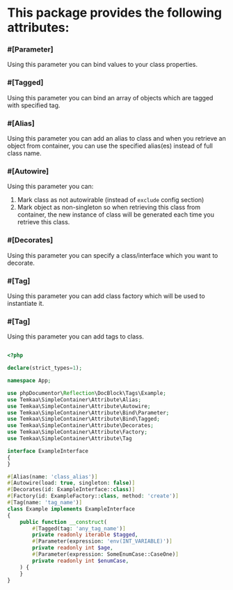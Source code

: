 # This package provides the following attributes:

### \#[Parameter]
Using this parameter you can bind values to your class properties.

### \#[Tagged]
Using this parameter you can bind an array of objects which are tagged with specified tag.

### \#[Alias]
Using this parameter you can add an alias to class and when you retrieve an object from container, you can use the 
specified alias(es) instead of full class name.

### \#[Autowire]
Using this parameter you can:
1. Mark class as not autowirable (instead of `exclude` config section)
2. Mark object as non-singleton so when retrieving this class from container, the new instance of class will be generated
each time you retrieve this class.

### \#[Decorates]
Using this parameter you can specify a class/interface which you want to decorate.

### \#[Tag]
Using this parameter you can add class factory which will be used to instantiate it.

### \#[Tag]
Using this parameter you can add tags to class.

```php

<?php

declare(strict_types=1);

namespace App;

use phpDocumentor\Reflection\DocBlock\Tags\Example;
use Temkaa\SimpleContainer\Attribute\Alias;
use Temkaa\SimpleContainer\Attribute\Autowire;
use Temkaa\SimpleContainer\Attribute\Bind\Parameter;
use Temkaa\SimpleContainer\Attribute\Bind\Tagged;
use Temkaa\SimpleContainer\Attribute\Decorates;
use Temkaa\SimpleContainer\Attribute\Factory;
use Temkaa\SimpleContainer\Attribute\Tag

interface ExampleInterface
{
}

#[Alias(name: 'class_alias')]
#[Autowire(load: true, singleton: false)]
#[Decorates(id: ExampleInterface::class)]
#[Factory(id: ExampleFactory::class, method: 'create')]
#[Tag(name: 'tag_name')]
class Example implements ExampleInterface
{
    public function __construct(
        #[Tagged(tag: 'any_tag_name')]
        private readonly iterable $tagged,
        #[Parameter(expression: 'env(INT_VARIABLE)')]
        private readonly int $age,
        #[Parameter(expression: SomeEnumCase::CaseOne)]
        private readonly int $enumCase,
    ) {
    }
}
```
